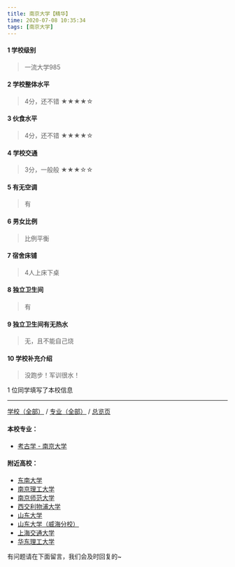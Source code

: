 ```yaml
---
title: 南京大学【精华】
time: 2020-07-08 10:35:34
tags: [南京大学]
---
```

#### 1 学校级别
> 一流大学985


#### 2 学校整体水平
> 4分，还不错
★★★★☆


#### 3 伙食水平
>  4分，还不错
★★★★☆


#### 4 学校交通
> 3分，一般般
★★★☆☆


#### 5 有无空调
> 有


#### 6 男女比例
> 比例平衡


#### 7 宿舍床铺
> 4人上床下桌
 

#### 8 独立卫生间
> 有


#### 9 独立卫生间有无热水
> 无，且不能自己烧


#### 10 学校补充介绍
> 没跑步！军训很水！

1 位同学填写了本校信息
***
[学校（全部）](http://www.jianshu.com/p/3efa6bcca419) / [专业（全部）](http://www.jianshu.com/p/2d4c6d3552c2) / [总览页](http://www.jianshu.com/p/445daeb4fa00)
#### 本校专业：
- [考古学 - 南京大学](http://www.jianshu.com/p/8b1c9707de0a)

#### 附近高校：
- [东南大学](https://www.jianshu.com/p/7c9765dde398)
- [南京理工大学](https://www.jianshu.com/p/78f8c5c12c94)
- [南京师范大学](http://www.jianshu.com/p/cc0a5c5c4b7e)
- [西交利物浦大学](http://www.jianshu.com/p/bba556df68b5)
&nbsp; 
- [山东大学](http://www.jianshu.com/p/6daf597632a6) 
- [山东大学（威海分校）](https://www.jianshu.com/p/82e26b5bbaa0)
&nbsp; 
- [上海交通大学](http://www.jianshu.com/p/d68d2868c30c)
- [华东理工大学](http://www.jianshu.com/p/1f9c40544f83)


有问题请在下面留言，我们会及时回复的~
